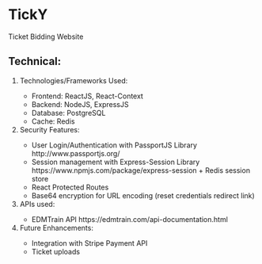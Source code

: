# TickY
Ticket Bidding Website
<h2>Technical:</h2>
<ol>
  <li>Technologies/Frameworks Used:</li>
  <ul>
    <li>Frontend: ReactJS, React-Context</li>
    <li>Backend: NodeJS, ExpressJS</li>
    <li>Database: PostgreSQL</li>
    <li>Cache: Redis</li>
  </ul>
  <li>Security Features:</li>
    <ul>
      <li>User Login/Authentication with PassportJS Library http://www.passportjs.org/</li>
      <li>Session management with Express-Session Library https://www.npmjs.com/package/express-session + Redis session store</li>
      <li>React Protected Routes</li>  
      <li>Base64 encryption for URL encoding (reset credentials redirect link)</li> 
  </ul>
  <li>APIs used:</li> 
    <ul>
      <li>EDMTrain API https://edmtrain.com/api-documentation.html</li>
    </ul>
  <li>Future Enhancements:</li>
    <ul>
      <li>Integration with Stripe Payment API</li>
      <li>Ticket uploads</li>
    <ul>
</ol>
